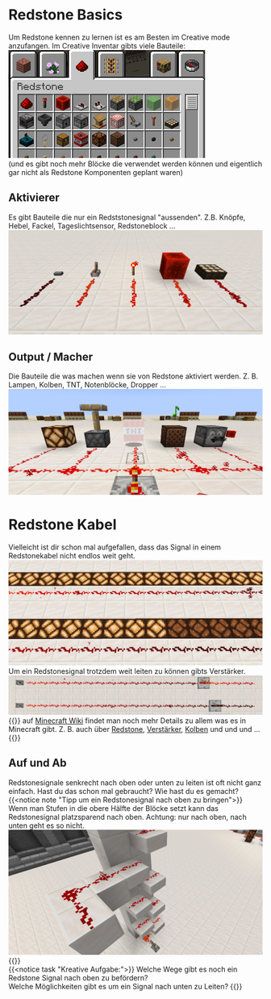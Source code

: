 # Redstone Basics
Um Redstone kennen zu lernen ist es am Besten im Creative mode anzufangen.
Im Creative Inventar gibts viele Bauteile:
![Redstone Inventar Screenshot](CreativeInventoryRedstone.png)  
(und es gibt noch mehr Blöcke die verwendet werden können und eigentlich gar nicht als Redstone Komponenten geplant waren)
## Aktivierer
Es gibt Bauteile die nur ein Redststonesignal "aussenden". Z.B. Knöpfe, Hebel, Fackel, Tageslichtsensor, Redstoneblock ...
![Redstone Signal Geber](RedstoneSignalGeber.png)
## Output / Macher
Die Bauteile die was machen wenn sie von Redstone aktiviert werden. Z. B. Lampen, Kolben, TNT, Notenblöcke, Dropper ...
![Redstone Output Macher](RedstoneOutputMacher.png)
# Redstone Kabel
Vielleicht ist dir schon mal aufgefallen, dass das Signal in einem Redstonekabel nicht endlos weit geht.
![Redstone Signal Stärke nimmt ab](RedstoneSignalstaerke.png)  
Um ein Redstonesignal trotzdem weit leiten zu können gibts Verstärker.
![Redstone Verstärker im Einsatz](RedstoneVerstaerker.png)
{{<notice note>}}
auf [Minecraft Wiki](https://minecraft.fandom.com/de/wiki/Minecraft_Wiki) findet man noch mehr Details zu allem was es in Minecraft gibt. Z. B. auch über [Redstone](https://minecraft.fandom.com/de/wiki/Redstone), [Verstärker](https://minecraft.fandom.com/de/wiki/Redstone-Verst%C3%A4rker), [Kolben](https://minecraft.fandom.com/de/wiki/Kolben) und und und ...  
{{</notice>}}
## Auf und Ab
Redstonesignale senkrecht nach oben oder unten zu leiten ist oft nicht ganz einfach.
Hast du das schon mal gebraucht? Wie hast du es gemacht?
{{<notice note "Tipp um ein Redstonesignal nach oben zu bringen">}}
Wenn man Stufen in die obere Hälfte der Blöcke setzt kann das Redstonesignal platzsparend nach oben.
Achtung: nur nach oben, nach unten geht es so nicht.
![Senkrecht nach oben](RedstoneSenkrechtHoch.png)
{{</notice>}}  
{{<notice task "Kreative Aufgabe:">}}
Welche Wege gibt es noch ein Redstone Signal nach oben zu befördern?  
Welche Möglichkeiten gibt es um ein Signal nach unten zu Leiten?
{{</notice>}}